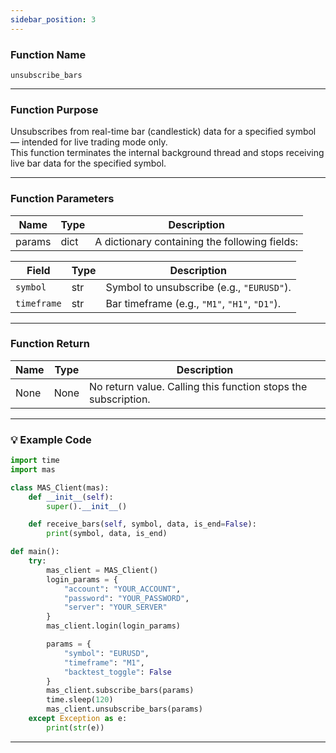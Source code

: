```yaml
---
sidebar_position: 3
---
```

### Function Name

`unsubscribe_bars`

---

### Function Purpose

Unsubscribes from real-time bar (candlestick) data for a specified symbol — intended for live trading mode only.  
This function terminates the internal background thread and stops receiving live bar data for the specified symbol.

---

### Function Parameters

| Name    | Type | Description |
|---------|------|-------------|
| params  | dict | A dictionary containing the following fields: |

| Field       | Type | Description                                 |
|-------------|------|---------------------------------------------|
| `symbol`    | str  | Symbol to unsubscribe (e.g., `"EURUSD"`).   |
| `timeframe` | str  | Bar timeframe (e.g., `"M1"`, `"H1"`, `"D1"`). |

---

### Function Return

| Name   | Type | Description                                    |
|--------|------|------------------------------------------------|
| None   | None | No return value. Calling this function stops the subscription. |

---

### 💡 Example Code

```python
import time
import mas

class MAS_Client(mas):
    def __init__(self):
        super().__init__()

    def receive_bars(self, symbol, data, is_end=False):
        print(symbol, data, is_end)

def main():
    try:
        mas_client = MAS_Client()
        login_params = {
            "account": "YOUR_ACCOUNT",
            "password": "YOUR_PASSWORD",
            "server": "YOUR_SERVER"
        }
        mas_client.login(login_params)

        params = {
            "symbol": "EURUSD",
            "timeframe": "M1",
            "backtest_toggle": False
        }
        mas_client.subscribe_bars(params)
        time.sleep(120)
        mas_client.unsubscribe_bars(params)
    except Exception as e:
        print(str(e))
```
---